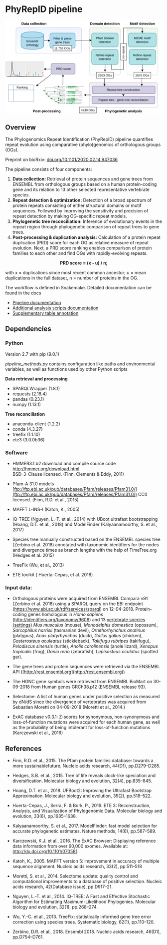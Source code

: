 ﻿# PhyRepID pipeline
<p align="center"><img src="PhyRepID_overview.png" width="675" /></p>

## Overview

The Phylogenomics Repeat Identification 
(PhyRepID) pipeline quantifies repeat evolution using comparative (phylo)genomics of orthologous groups (OGs). 

Preprint on bioRxiv: [doi.org/10.1101/2020.02.14.947036](https://doi.org/10.1101/2020.02.14.947036)

The pipeline consists of four components: 

 1. **Data collection:** Retrieval of protein sequences and gene trees from ENSEMBL from orthologous groups based  on a human protein-coding gene and its relation to 13 other selected representative vertebrate species.
 2. **Repeat detection & optimization:** Detection of a broad spectrum of protein repeats consisting of either structural domains or motif sequences. Followed by improving the sensitivity and precision of repeat detection by making OG-specific repeat models.
 3. **Phylogenetic tree reconciliation:** Inference of evolutionary events in the repeat region through phylogenetic comparison of repeat trees to gene trees.
 4. **Post-processing & duplication analysis:** Calculation of a protein repeat duplication (PRD) score for each OG as relative measure of repeat evolution. Next, a PRD score ranking  enables comparison of protein families to each other and find OGs with rapidly-evolving repeats. 
 
<p align="center"> 
<b>PRD score = (x - u) / n;</b></p>
 with x = duplications since most recent common ancestor; u = mean duplications in the full dataset, n = number of proteins in the OG.

The workflow is defined in Snakemake.
Detailed documentation can be found in the docs

 - [Pipeline documentation](docs/pipeline_documentation.md)
 - [Additional analysis scripts documentation](docs/analysis_documentation.md)
 - [Supplementary table annotation](docs/supplement_documentation.md)



## Dependencies

### Python
Version 2.7 with pip (9.0.1)

 *pipeline\_methods.py* contains configuration like paths and environmental variables, as well as functions used by other Python scripts

**Data retrieval and processing**
 - SPARQLWrapper (1.8.1) 
 - requests (2.18.4) 
 - pandas (0.23.1) 
 - numpy (1.13.1)

**Tree reconciliation** 
 - anaconda-client (1.2.2)
 - conda (4.3.27) 
 - treefix (1.1.10) 
 - ete3 (3.0.0b36)

### Software

- HMMER3.1.b2 download and compile source code [http://hmmer.org/download.html  
](http://hmmer.org/download.html) BSD-3-Clause licensed. (Finn, Clements & Eddy, 2011)
 
- Pfam-A 31.0 models [ftp://ftp.ebi.ac.uk/pub/databases/Pfam/releases/Pfam31.0/](ftp://ftp.ebi.ac.uk/pub/databases/Pfam/releases/Pfam31.0/)
CC0 licensed. (Finn, R.D. et al., 2015)

-   MAFFT L-INS-I (Katoh, K., 2005)

 -   IQ-TREE  (Nguyen, L.-T. et al., 2014) with UBoot ultrafast bootstrapping (Hoang, D.T. et al., 2018) and ModelFinder (Kalyaanamoorthy, S. et al., 2017)

-   Species tree manually constructed based on the ENSEMBL species tree (Zerbino et al. 2018) annotated with taxonomic identifiers for the nodes and divergence times as branch lengths with the help of TimeTree.org (Hedges et al. 2015)

-   TreeFix (Wu, et al., 2013)
 
-   ETE toolkit ( Huerta-Cepas, et al. 2016)

### Input data:  

- Orthologous proteins were acquired from ENSEMBL Compara v91 (Zerbino et al. 2018) using a SPARQL query on the EBI endpoint (https://www.ebi.ac.uk/rdf/services/sparql) on 12-04-2018. Protein-coding genes homologous in *Homo sapiens* (http://identifiers.org/taxonomy/9606) and 13 [vertebrate species (settings)](pipeline/ensembl_stable_id_species.json) 
*Mus musculus* (mouse), *Monodelphis domestica* (opossum), *Sarcophilus harrisii* (tasmanian devil), *Ornithorhynchus anatinus* (platypus), *Anas platyrhynchos* (duck), *Gallus gallus* (chicken), *Gasterosteus aculeatus* (stickleback), *Takifugu rubripes* (takifugu), *Pelodiscus sinensis* (turtle), *Anolis carolinensis* (anole lizard), *Xenopus tropicalis* (frog), *Danio rerio* (zebrafish), *Lepisosteus oculatus* (spotted gar).
   
- The gene trees and protein sequences were retrieved via the ENSEMBL API ([http://rest.ensembl.org](http://rest.ensembl.org))
  
- The HGNC gene symbols were retrieved from ENSEMBL BioMart on 30-09-2018 from Human genes GRCh38.p12 (ENSEMBL release 93).
 
- Selectome: A list of human genes under positive selection as measured by dN/dS since the divergence of vertebrates was acquired from Sebastien Moretti on 04-09-2018 (Moretti et al., 2014.)

- ExAC database v0.3.1: Z-scores for synonymous, non-synonymous and loss-of-function mutations were acquired for each human gene, as well as the probability of being intolerant for loss-of-function mutations (Karczewski et al., 2016)
 

## References


  -   Finn, R.D. et al., 2015. The Pfam protein families database: towards a more sustainablefuture. Nucleic acids research, 44(D1), pp.D279–D285.
    
-   Hedges, S.B. et al., 2015. Tree of life reveals clock-like speciation and diversification. Molecular biology and evolution, 32(4), pp.835–845.
    
-   Hoang, D.T. et al., 2018. UFBoot2: Improving the Ultrafast Bootstrap Approximation. Molecular biology and evolution, 35(2), pp.518–522.
    
-   Huerta-Cepas, J., Serra, F. & Bork, P., 2016. ETE 3: Reconstruction, Analysis, and Visualization of Phylogenomic Data. Molecular biology and evolution, 33(6), pp.1635–1638.
    
-   Kalyaanamoorthy, S. et al., 2017. ModelFinder: fast model selection for accurate phylogenetic estimates. Nature methods, 14(6), pp.587–589.
    
-   Karczewski, K.J. et al., 2016. The ExAC Browser: Displaying reference data information from over 60,000 exomes. Available at: http://dx.doi.org/10.1101/070581.
    
-   Katoh, K., 2005. MAFFT version 5: improvement in accuracy of multiple sequence alignment. Nucleic acids research, 33(2), pp.511–518
    
-   Moretti, S. et al., 2014. Selectome update: quality control and computational improvements to a database of positive selection. Nucleic acids research, 42(Database issue), pp.D917–21.
    
-   Nguyen, L.-T. et al., 2014. IQ-TREE: A Fast and Effective Stochastic Algorithm for Estimating Maximum-Likelihood Phylogenies. Molecular biology and evolution, 32(1), pp.268–274.
    
-   Wu, Y.-C. et al., 2013. TreeFix: statistically informed gene tree error correction using species trees. Systematic biology, 62(1), pp.110–120.
    
-   Zerbino, D.R. et al., 2018. Ensembl 2018. Nucleic acids research, 46(D1), pp.D754–D761.
